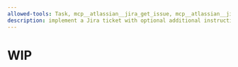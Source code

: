 ```yaml
---
allowed-tools: Task, mcp__atlassian__jira_get_issue, mcp__atlassian__jira_update_issue, mcp__atlassian__jira_transition_issue, mcp__atlassian__jira_get_transitions,
description: implement a Jira ticket with optional additional instructions
---
```

# WIP